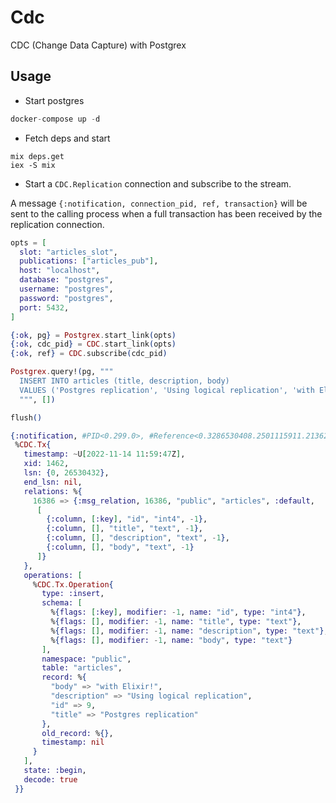 # Cdc

CDC (Change Data Capture) with Postgrex

## Usage

* Start postgres

``` elixir
docker-compose up -d
```

* Fetch deps and start
```shell
mix deps.get
iex -S mix
```

* Start a `CDC.Replication` connection and subscribe to the stream.

A message `{:notification, connection_pid, ref, transaction}` will be sent to the calling process when a full transaction has been received by the replication connection.

``` elixir
opts = [
  slot: "articles_slot",
  publications: ["articles_pub"],
  host: "localhost",
  database: "postgres",
  username: "postgres",
  password: "postgres",
  port: 5432,
]

{:ok, pg} = Postgrex.start_link(opts)
{:ok, cdc_pid} = CDC.start_link(opts)
{:ok, ref} = CDC.subscribe(cdc_pid)

Postgrex.query!(pg, """
  INSERT INTO articles (title, description, body)
  VALUES ('Postgres replication', 'Using logical replication', 'with Elixir!')
  """, [])

flush()

{:notification, #PID<0.299.0>, #Reference<0.3286530408.2501115911.213621>,
 %CDC.Tx{
   timestamp: ~U[2022-11-14 11:59:47Z],
   xid: 1462,
   lsn: {0, 26530432},
   end_lsn: nil,
   relations: %{
     16386 => {:msg_relation, 16386, "public", "articles", :default,
      [
        {:column, [:key], "id", "int4", -1},
        {:column, [], "title", "text", -1},
        {:column, [], "description", "text", -1},
        {:column, [], "body", "text", -1}
      ]}
   },
   operations: [
     %CDC.Tx.Operation{
       type: :insert,
       schema: [
         %{flags: [:key], modifier: -1, name: "id", type: "int4"},
         %{flags: [], modifier: -1, name: "title", type: "text"},
         %{flags: [], modifier: -1, name: "description", type: "text"},
         %{flags: [], modifier: -1, name: "body", type: "text"}
       ],
       namespace: "public",
       table: "articles",
       record: %{
         "body" => "with Elixir!",
         "description" => "Using logical replication",
         "id" => 9,
         "title" => "Postgres replication"
       },
       old_record: %{},
       timestamp: nil
     }
   ],
   state: :begin,
   decode: true
 }}
```

